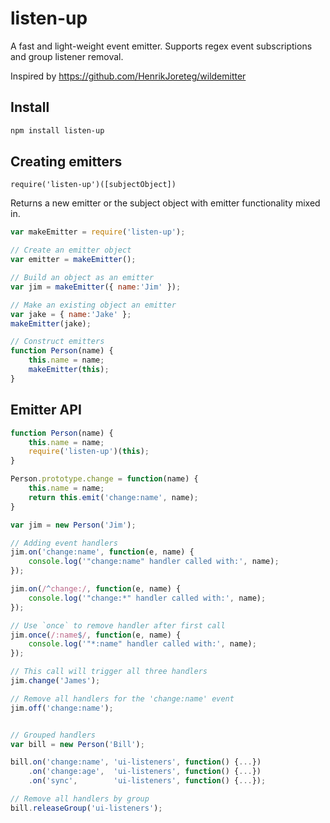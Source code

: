 # listen-up
A fast and light-weight event emitter. Supports regex event subscriptions and group listener removal.

Inspired by https://github.com/HenrikJoreteg/wildemitter


## Install
```bash
npm install listen-up
```


## Creating emitters

`require('listen-up')([subjectObject])`

Returns a new emitter or the subject object with emitter functionality mixed in.

```js
var makeEmitter = require('listen-up');

// Create an emitter object
var emitter = makeEmitter();

// Build an object as an emitter
var jim = makeEmitter({ name:'Jim' });

// Make an existing object an emitter
var jake = { name:'Jake' };
makeEmitter(jake);

// Construct emitters
function Person(name) {
    this.name = name;
    makeEmitter(this);
}
```


## Emitter API

```js
function Person(name) {
    this.name = name;
    require('listen-up')(this);
}

Person.prototype.change = function(name) {
    this.name = name;
    return this.emit('change:name', name);
}

var jim = new Person('Jim');

// Adding event handlers
jim.on('change:name', function(e, name) {
    console.log('"change:name" handler called with:', name);
});

jim.on(/^change:/, function(e, name) {
    console.log('"change:*" handler called with:', name);
});

// Use `once` to remove handler after first call
jim.once(/:name$/, function(e, name) {
    console.log('"*:name" handler called with:', name);
});

// This call will trigger all three handlers
jim.change('James');

// Remove all handlers for the 'change:name' event
jim.off('change:name');


// Grouped handlers
var bill = new Person('Bill');

bill.on('change:name', 'ui-listeners', function() {...})
    .on('change:age',  'ui-listeners', function() {...})
    .on('sync',        'ui-listeners', function() {...});

// Remove all handlers by group
bill.releaseGroup('ui-listeners');
```
